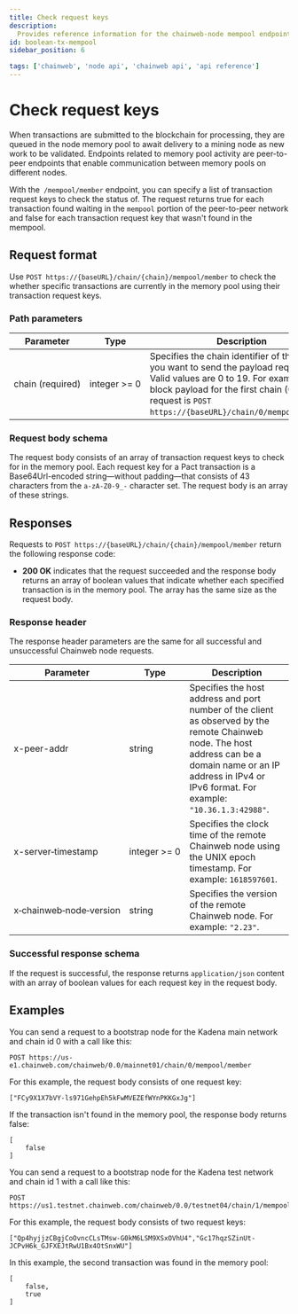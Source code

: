 ```yaml
---
title: Check request keys
description:
  Provides reference information for the chainweb-node mempool endpoints.
id: boolean-tx-mempool
sidebar_position: 6

tags: ['chainweb', 'node api', 'chainweb api', 'api reference']
---
```


# Check request keys

When transactions are submitted to the blockchain for processing, they are queued in the node memory pool to await delivery to a mining node as new work to be validated.
Endpoints related to memory pool activity are peer-to-peer endpoints that enable communication between memory pools on different nodes. 

With the` /mempool/member` endpoint, you can specify a list of transaction request keys to check the status of.
The request returns true for each transaction found waiting in the `mempool` portion of the peer-to-peer network and false for each transaction request key that wasn't found in the mempool.

## Request format

Use `POST https://{baseURL}/chain/{chain}/mempool/member` to check the whether specific transactions are currently in the memory pool using their transaction request keys.

### Path parameters

| Parameter | Type | Description
| --------- | ---- | -----------
| chain&nbsp;(required) | integer&nbsp;>=&nbsp;0 | Specifies the chain identifier of the chain you want to send the payload request to. Valid values are 0 to 19. For example, to get block payload for the first chain (0), the request is `POST https://{baseURL}/chain/0/mempool/member`.

### Request body schema

The request body consists of an array of transaction request keys to check for in the memory pool. Each request key for a Pact transaction is a Base64Url-encoded string—without padding—that consists of 43 characters from the `a-zA-Z0-9_-` character set.
The request body is an array of these strings.

## Responses

Requests to `POST https://{baseURL}/chain/{chain}/mempool/member` return the following response code:

- **200 OK** indicates that the request succeeded and the response body returns an array of boolean values that indicate whether each specified transaction is in the memory pool. The array has the same size as the request body.

### Response header

The response header parameters are the same for all successful and unsuccessful Chainweb node requests.

| Parameter | Type | Description
| --------- | ---- | -----------
| x-peer-addr | string | Specifies the host address and port number of the client as observed by the remote Chainweb node. The host address can be a domain name or an IP address in IPv4 or IPv6 format. For example: `"10.36.1.3:42988"`.
| x-server&#8209;timestamp | integer&nbsp;>=&nbsp;0 | Specifies the clock time of the remote Chainweb node using the UNIX epoch timestamp. For example: `1618597601`.
| x&#8209;chainweb&#8209;node&#8209;version	| string | Specifies the version of the remote Chainweb node. For example: `"2.23"`.

### Successful response schema

If the request is successful, the response returns `application/json` content with an array of boolean values for each request key in the request body. 

## Examples

You can send a request to a bootstrap node for the Kadena main network and chain id 0 with a call like this:

```Postman
POST https://us-e1.chainweb.com/chainweb/0.0/mainnet01/chain/0/mempool/member
```

For this example, the request body consists of one request key:

```request
["FCy9X1X7bVY-ls971GehpEh5kFwMVEZEfWYnPKKGxJg"]
```

If the transaction isn't found in the memory pool, the response body returns false:

```response
[
    false
]
```

You can send a request to a bootstrap node for the Kadena test network and chain id 1 with a call like this:

```postman
POST https://us1.testnet.chainweb.com/chainweb/0.0/testnet04/chain/1/mempool/member
```

For this example, the request body consists of two request keys:

```request
["Qp4hyjjzCBgjCoOvncCLsTMsw-G0kM6LSM9XSxOVhU4","Gc17hqzSZinUt-JCPvH6k_GJFXEJtRwU1Bx4OtSnxWU"]
```

In this example, the second transaction was found in the memory pool:

```response
[
    false,
    true
]
```

